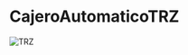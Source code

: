 # CajeroAutomaticoTRZ

![TRZ](https://user-images.githubusercontent.com/55515042/82707534-a227f380-9c52-11ea-885d-fd140fc44223.jpg)
